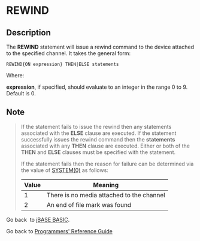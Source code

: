 # REWIND

<PageHeader />

## Description

The **REWIND** statement will issue a rewind command to the device attached to the specified channel. It takes the general form:

```
REWIND{ON expression} THEN|ELSE statements
```

Where:

**expression**, if specified, should evaluate to an integer in the range 0 to 9. Default is 0.

## Note

> If the statement fails to issue the rewind then any statements associated with the **ELSE** clause are executed. If the statement successfully issues the rewind command then the **statements** associated with any **THEN** clause are executed. Either or both of the **THEN** and **ELSE** clauses must be specified with the statement.
>
> If the statement fails then the reason for failure can be determined via the value of [SYSTEM(0)](./../system-functions) as follows:
>
>
> | Value | Meaning |
> | --- | --- |
> | 1 | There is no media attached to the channel |
> | 2 | An end of file mark was found |

Go back  to [jBASE BASIC](./../jbase-basic-programmers-reference-guide).

Go back to [Programmers' Reference Guide](./../../reference-guides/jbc/README.md)

<PageFooter />
